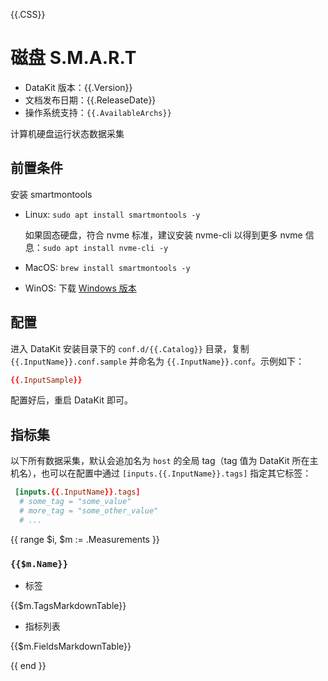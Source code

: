 {{.CSS}}
# 磁盘 S.M.A.R.T

- DataKit 版本：{{.Version}}
- 文档发布日期：{{.ReleaseDate}}
- 操作系统支持：`{{.AvailableArchs}}`

计算机硬盘运行状态数据采集

## 前置条件

安装 smartmontools

- Linux: `sudo apt install smartmontools -y`

	如果固态硬盘，符合  nvme 标准，建议安装 nvme-cli 以得到更多 nvme 信息：`sudo apt install nvme-cli -y`

- MacOS: `brew install smartmontools -y`
- WinOS: 下载 [Windows 版本](https://www.smartmontools.org/wiki/Download#InstalltheWindowspackage)


## 配置

进入 DataKit 安装目录下的 `conf.d/{{.Catalog}}` 目录，复制 `{{.InputName}}.conf.sample` 并命名为 `{{.InputName}}.conf`。示例如下：

```toml
{{.InputSample}}
```

配置好后，重启 DataKit 即可。

## 指标集

以下所有数据采集，默认会追加名为 `host` 的全局 tag（tag 值为 DataKit 所在主机名），也可以在配置中通过 `[inputs.{{.InputName}}.tags]` 指定其它标签：

```toml
 [inputs.{{.InputName}}.tags]
  # some_tag = "some_value"
  # more_tag = "some_other_value"
  # ...
```

{{ range $i, $m := .Measurements }}

### `{{$m.Name}}`

- 标签

{{$m.TagsMarkdownTable}}

- 指标列表

{{$m.FieldsMarkdownTable}}

{{ end }}

